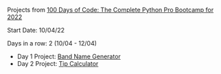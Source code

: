 
Projects from [100 Days of Code: The Complete Python Pro Bootcamp for 2022](https://www.udemy.com/course/100-days-of-code/)

Start Date: 10/04/22

Days in a row: 2 (10/04 - 12/04)


- Day 1 Project: [Band Name Generator](https://github.com/vinitg96/Atividades/tree/main/100_Days_of%20Code_Python/Day_1_Project:_Band_Name_Generator)
- Day 2 Project: [Tip Calculator](https://github.com/vinitg96/Atividades/tree/main/100_Days_of%20Code_Python/Day_2_Tip_Calculator)
